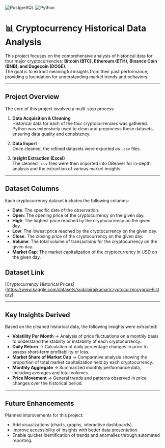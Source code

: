 ![PostgreSQL](https://img.shields.io/badge/PostgreSQL-336791?logo=postgresql&logoColor=white)
![Python](https://img.shields.io/badge/Python-000000?logo=python&logoColor=FFD43B)

# 📊 Cryptocurrency Historical Data Analysis

This project focuses on the comprehensive analysis of historical data for four major cryptocurrencies: **Bitcoin (BTC), Ethereum (ETH), Binance Coin (BNB), and Dogecoin (DOGE)**.  
The goal is to extract meaningful insights from their past performance, providing a foundation for understanding market trends and behaviors.

---

## Project Overview
The core of this project involved a multi-step process:

1. **Data Acquisition & Cleaning**  
   Historical data for each of the four cryptocurrencies was gathered. Python was extensively used to clean and preprocess these datasets, ensuring data quality and consistency.

2. **Data Export**  
   Once cleaned, the refined datasets were exported as `.csv` files.

3. **Insight Extraction (Excel)**  
   The cleaned `.csv` files were then imported into DBeaver for in-depth analysis and the extraction of various market insights.

---

## Dataset Columns
Each cryptocurrency dataset includes the following columns:

- **Date**: The specific date of the observation.  
- **Open**: The opening price of the cryptocurrency on the given day.  
- **High**: The highest price reached by the cryptocurrency on the given day.  
- **Low**: The lowest price reached by the cryptocurrency on the given day.  
- **Close**: The closing price of the cryptocurrency on the given day.  
- **Volume**: The total volume of transactions for the cryptocurrency on the given day.  
- **Market Cap**: The market capitalization of the cryptocurrency in USD on the given day.

## Dataset Link
[Cryptocurrency Historical Prices] (https://www.kaggle.com/datasets/sudalairajkumar/cryptocurrencypricehistory)

---

## Key Insights Derived
Based on the cleaned historical data, the following insights were extracted:

- **Volatility Per Month** → Analysis of price fluctuations on a monthly basis to understand the stability or instability of each cryptocurrency.  
- **Daily Return** → Calculation of daily percentage changes in price to assess short-term profitability or loss.  
- **Market Share of Market Cap** → Comparative analysis showing the proportion of total market capitalization held by each cryptocurrency.  
- **Monthly Aggregate** → Summarized monthly performance data, including averages and total volumes.  
- **Price Movement** → General trends and patterns observed in price changes over the historical period.  

---

## Future Enhancements
Planned improvements for this project:

- Add visualizations (charts, graphs, interactive dashboards).  
- Improve accessibility of insights with better data presentation.  
- Enable quicker identification of trends and anomalies through automated reporting.  
